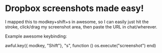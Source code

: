 # Dropbox screenshots made easy!

I mapped this to modkey+shift+s in awesome, so I can easily just hit the stroke, click/drag my screenshot area, then paste the URL in chat/wherever.

Example awesome keybinding:

  awful.key({ modkey, "Shift"}, "s", function () os.execute("screenshot") end)
